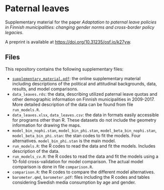 # Paternal leaves

Supplementary material for the paper *Adaptation to paternal leave policies in Finnish municipalities: changing gender norms and cross-border policy legacies*.

A preprint is available at https://doi.org/10.31235/osf.io/k27yw.

## Files

This repository contains the following supplementary files:
- [`supplementary_material.pdf`](https://github.com/tihepasa/paternal_leaves/blob/main/supplementary_material.pdf): the online supplementary material including descriptions of the political and attitudinal backgrounds, data, results, and model comparisons.
- `data_leaves.rds`: the data, describing utilized paternal leave quotas and other demographic information on Finnish municipalities in 2009-2017. More detailed description of the data can be found from file `run_models.R`.
- `data_leaves.xlsx`, `data_leaves.csv`: the data in formats easily accessible for programs other than R. These datasets do not include the geometry information for drawing the maps.
- `model_bin_nophi.stan`, `model_bin_phi.stan`, `model_beta_bin_nophi.stan`, `model_beta_bin_phi.stan`: the stan codes to fit the models. Four alternatives. `model_bin_phi.stan` is the main model.
- `run_models.R`: the R codes to read the data and fit the models. Includes description of the data.
- `run_models_cv.R`: the R codes to read the data and fit the models using a 10-fold cross-validation for model comparison. The actual model comparison is done in file `comparison.R`.
- `comparison.R`: the R codes to compare the different model alternatives.
- `barometer.qmd`, `barometer.pdf`: files including the R codes and tables considering Swedish media consumption by age and gender.
